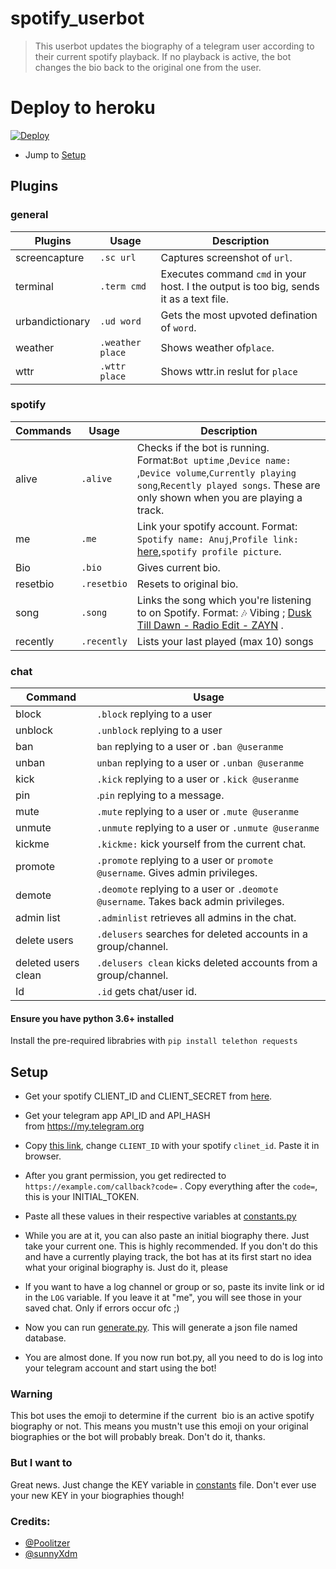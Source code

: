 # spotify_userbot 
>This userbot updates the biography of a telegram user according to their current spotify playback. If no playback is active, the bot changes the bio back to the original one from the user. 

# Deploy to heroku
[![Deploy](https://www.herokucdn.com/deploy/button.svg)](https://heroku.com/deploy)

- Jump to [Setup](#setup)

## Plugins <a name = "plugins"></a>

### general
| Plugins                   | Usage                                                            | Description                                                                                                                                |
| ------------------------- | ---------------------------------------------------------------- | -----------------------------------------------------------------------------------------------------------------------------------       |
| screencapture             | `.sc url`                                                        | Captures screenshot of  `url`.                                                                                                         |
| terminal                  | `.term cmd`                                                      | Executes command `cmd` in your host.  I the output is too big, sends it as a text file.      |
| urbandictionary           | `.ud word`                                                       | Gets the most upvoted defination  of `word`.                                                             |
| weather                   | `.weather place`                                                 | Shows weather of`place`.                                                                                             |
| wttr                      | `.wttr place`                                                    | Shows wttr.in reslut for `place`                                                                                                                                                   |

### spotify
| Commands | Usage          | Description                                                                                                                                                                                |
| -------- | -------------- | ------------------------------------------------------------------------------------------------------------------------------------------------------------------------------------------ |
| alive    | `.alive`        | Checks if the bot is running. Format:`Bot uptime` ,`Device name:` ,`Device volume`,`Currently playing song`,`Recently played songs`. These are only shown when you are playing a track.    |
| me       | `.me`            | Link your spotify account. Format: `Spotify name: Anuj`,`Profile link: `[here](https://open.spotify.com/user/hec463oei9r6okeqn0fh2ikgm),`spotify profile picture`.                         |
| Bio      | `.bio`           | Gives current bio.                                                                                                                                                                         |
| resetbio | `.resetbio`  | Resets to original bio.                                                                                                                                                                    |
| song     | `.song`    | Links the song which you're listening to on Spotify. Format: 🎶 Vibing ; [Dusk Till Dawn - Radio Edit - ZAYN](https://open.spotify.com/track/1j4kHkkpqZRBwE0A4CN4Yv) .                    |
| recently | `.recently`      | Lists your last played (max 10) songs                                                                                                                                                                                                                                                                              |                                                                                                        |

### chat
| Command             | Usage                                                                               |
| ------------------- | ----------------------------------------------------------------------------------- |
| block               | `.block`  replying to a user                                                        |
| unblock             | `.unblock`  replying to a user                                                      |
| ban                 | `ban` replying to a user or `.ban @useranme`                                        |
| unban               | `unban` replying to a user or `.unban @useranme`                                    |
| kick                | `.kick` replying to a user or `.kick @useranme`                                     |
| pin                 | .`pin` replying to a message.                                                       |
| mute                | `.mute` replying to a user or `.mute @useranme`                                     |
| unmute              | `.unmute` replying to a user or `.unmute @useranme`                                 |
| kickme              | `.kickme:`  kick yourself from the current chat.                                    |
| promote             | `.promote` replying to a user or `promote @username`. Gives admin privileges.       |
| demote              | `.deomote` replying to a user or `.deomote @username`. Takes back admin privileges. |
| admin list          | `.adminlist`  retrieves all admins in the chat.                                     |
| delete users        | `.delusers` searches for deleted accounts in a group/channel.                       |
| deleted users clean | `.delusers clean` kicks deleted accounts from a group/channel.                      |
| Id                  | `.id` gets chat/user id.                                                            |

#### Ensure you have python 3.6+ installed
Install the pre-required librabries with `pip install telethon requests`

## Setup <a name = "setup"></a>
- Get your spotify CLIENT_ID and CLIENT_SECRET from [here](https://developer.spotify.com/dashboard).

- Get your telegram app API_ID and API_HASH from https://my.telegram.org

- Copy [this link](https://accounts.spotify.com/authorize?client_id=CLIENT_ID&response_type=code&redirect_uri=https%3A%2F%2Fexample.com%2Fcallback&scope=user-read-playback-state%20user-read-currently-playing+user-follow-read+user-read-recently-played+user-top-read+playlist-read-private+playlist-modify-private+user-follow-modify+user-read-private), change `CLIENT_ID` with your spotify `clinet_id`. Paste it in browser.

- After you grant permission, you get redirected to `https://example.com/callback?code=` . Copy everything after the ```code=```, this is your INITIAL_TOKEN.

- Paste all these values in their respective variables at [constants.py](/constants.py)
- While you are at it, you can also paste an initial biography there. Just take your current one. This is highly recommended. If you don't do this and have a currently playing track, the bot has at its first start no idea what your original biography is. Just do it, please

- If you want to have a log channel or group or so, paste its invite link or id in the `LOG` variable. If you leave it at "me", you will see those in your saved chat. Only if errors occur ofc ;)

- Now you can run [generate.py](/generate.py). This will generate a json file named database.

- You are almost done. If you now run bot.py, all you need to do is log into your telegram account and start using the bot!

### Warning
This bot uses the emoji to determine if the current  bio is an active spotify biography or not. This means you mustn't use this emoji on your original biographies or the bot will probably break. Don't do it, thanks.

### But I want to
Great news. Just change the KEY variable in [constants](/constants.py) file. Don't ever use your new KEY in your biographies though!

### Credits:
- [@Poolitzer](https://github.com/Poolitzer)
- [@sunnyXdm](https://github.com/sunnyXdm)
